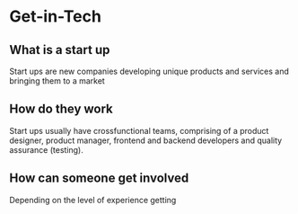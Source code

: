 # Get-in-Tech

## What is a start up
Start ups are new companies developing unique products and services and bringing them to a market
## How do they work
Start ups usually have crossfunctional teams, comprising of a product designer, product manager, frontend and backend developers and quality assurance (testing). 
## How can someone get involved
Depending on the level of experience getting 
